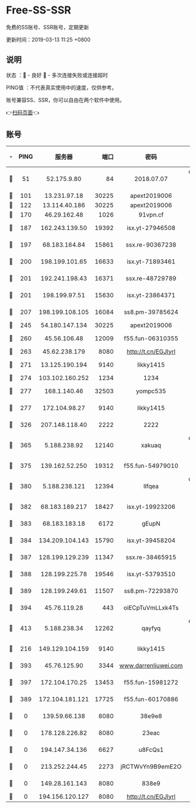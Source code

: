 # Free-SS-SSR

免费的SS账号、SSR账号，定期更新

更新时间：2019-03-13 11:25 +0800

## 说明

状态     ：🙂 - 良好 🙁 - 多次连接失败或连接超时

PING值   ：不代表真实使用中的速度，仅供参考。

账号兼容SS、SSR，你可以自由在两个软件中使用。

👉[扫码页面](https://liesauer.github.io/Free-SS-SSR/)👈

## 账号

|-|PING|服务器|端口|密码|加密方式|区域|
|:----:|:----:|:-----:|-----:|:----:|:----:|:----:|
|🙂|51|52.175.9.80|84|2018.07.07|chacha20-ietf-poly1305|HK|
|🙂|101|13.231.97.18|30225|apext2019006|chacha20|JP|
|🙂|122|13.114.40.186|30225|apext2019006|chacha20|JP|
|🙂|170|46.29.162.48|1026|91vpn.cf|rc4-md5|RU|
|🙂|187|162.243.139.50|19392|isx.yt-27946508|aes-256-cfb|US|
|🙂|197|68.183.164.84|15861|ssx.re-90367238|aes-256-cfb|US|
|🙂|200|198.199.101.65|16633|isx.yt-71893461|aes-256-cfb|US|
|🙂|201|192.241.198.43|16371|ssx.re-48729789|aes-256-cfb|US|
|🙂|201|198.199.97.51|15630|isx.yt-23864371|aes-256-cfb|US|
|🙂|207|198.199.108.105|16084|ss8.pm-39785624|aes-256-cfb|US|
|🙂|245|54.180.147.134|30225|apext2019006|chacha20|KR|
|🙂|260|45.56.106.48|12009|f55.fun-06310355|aes-256-cfb|US|
|🙂|263|45.62.238.179|8080|http://t.cn/EGJIyrl|rc4-md5|CA|
|🙂|271|13.125.190.194|9140|likky1415|aes-256-cfb|KR|
|🙂|274|103.102.160.252|1234|1234|rc4-md5|JP|
|🙂|277|168.1.140.46|32503|yompc535|aes-256-cfb|AU|
|🙂|277|172.104.98.27|9140|likky1415|aes-256-cfb|JP|
|🙂|326|207.148.118.40|2222|2222|aes-256-cfb|SG|
|🙂|365|5.188.238.92|12140|xakuaq|chacha20-ietf-poly1305|BR|
|🙂|375|139.162.52.250|19312|f55.fun-54979010|aes-256-cfb|SG|
|🙂|380|5.188.238.121|12394|llfqea|chacha20-ietf-poly1305|BR|
|🙂|382|68.183.189.217|18427|isx.yt-19923206|aes-256-cfb|SG|
|🙂|383|68.183.183.18|6172|gEupN|aes-256-cfb|SG|
|🙂|384|134.209.104.143|15790|isx.yt-39458204|aes-256-cfb|SG|
|🙂|387|128.199.129.239|11347|ssx.re-38465915|aes-256-cfb|SG|
|🙂|388|128.199.225.78|19546|isx.yt-53793510|aes-256-cfb|SG|
|🙂|389|128.199.249.61|11507|ss8.pm-72293870|aes-256-cfb|SG|
|🙂|394|45.76.119.28|443|oiECpTuVmLLxk4Ts|aes-256-cfb|AU|
|🙂|413|5.188.238.34|12262|qayfyq|chacha20-ietf-poly1305|BR|
|🙂|216|149.129.104.159|9140|likky1415|aes-256-cfb|HK|
|🙂|393|45.76.125.90|3344|www.darrenliuwei.com|aes-256-cfb|AU|
|🙂|397|172.104.170.25|13453|f55.fun-15981272|aes-256-cfb|SG|
|🙁|389|172.104.181.121|17725|f55.fun-60170886|aes-256-cfb|SG|
|🙁|0|139.59.66.138|8080|38e9e8|aes-256-cfb|IN|
|🙁|0|178.128.226.82|8080|23eac|aes-256-cfb|CA|
|🙁|0|194.147.34.136|6627|u8FcQs1|aes-256-cfb|RU|
|🙁|0|213.252.244.45|2273|jRCTWvYn9B9emE2O|aes-256-cfb|LT|
|🙁|0|149.28.161.143|8080|838e9|aes-256-cfb|AU|
|🙁|0|194.156.120.127|8080|http://t.cn/EGJIyrl|rc4-md5|RU|
